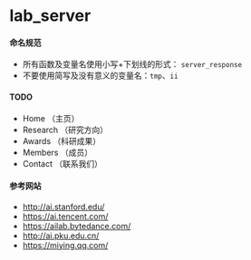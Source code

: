 # lab_server

#### 命名规范

- 所有函数及变量名使用小写+下划线的形式： `server_response`
- 不要使用简写及没有意义的变量名：`tmp`、`ii`

#### TODO
- Home         （主页）
- Research     （研究方向）
- Awards       （科研成果）
- Members      （成员）
- Contact      （联系我们）

#### 参考网站
- http://ai.stanford.edu/
- https://ai.tencent.com/
- https://ailab.bytedance.com/
- http://ai.pku.edu.cn/
- https://miying.qq.com/
